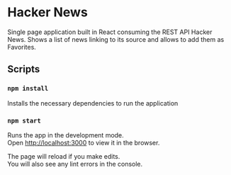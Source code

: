 # Hacker News

Single page application built in React consuming the REST API Hacker News. Shows a list of news linking to its source and allows to add them as Favorites.

## Scripts

### `npm install`

Installs the necessary dependencies to run the application

### `npm start`

Runs the app in the development mode.\
Open [http://localhost:3000](http://localhost:3000) to view it in the browser.

The page will reload if you make edits.\
You will also see any lint errors in the console.


